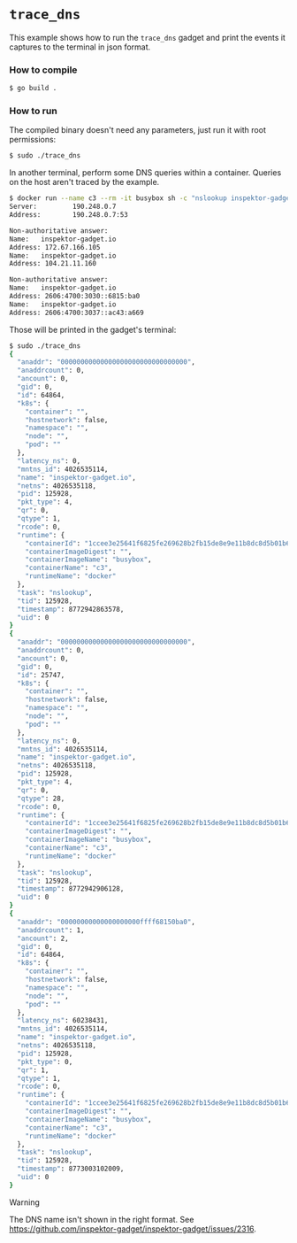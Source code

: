 # `trace_dns`

This example shows how to run the `trace_dns` gadget and print the events it
captures to the terminal in json format.

### How to compile

```bash
$ go build .
```

### How to run

The compiled binary doesn't need any parameters, just run it with root permissions:

```bash
$ sudo ./trace_dns
```

In another terminal, perform some DNS queries within a container. Queries on the
host aren't traced by the example.

```bash
$ docker run --name c3 --rm -it busybox sh -c "nslookup inspektor-gadget.io"
Server:         190.248.0.7
Address:        190.248.0.7:53

Non-authoritative answer:
Name:   inspektor-gadget.io
Address: 172.67.166.105
Name:   inspektor-gadget.io
Address: 104.21.11.160

Non-authoritative answer:
Name:   inspektor-gadget.io
Address: 2606:4700:3030::6815:ba0
Name:   inspektor-gadget.io
Address: 2606:4700:3037::ac43:a669
```

Those will be printed in the gadget's terminal:

```bash
$ sudo ./trace_dns
{
  "anaddr": "00000000000000000000000000000000",
  "anaddrcount": 0,
  "ancount": 0,
  "gid": 0,
  "id": 64864,
  "k8s": {
    "container": "",
    "hostnetwork": false,
    "namespace": "",
    "node": "",
    "pod": ""
  },
  "latency_ns": 0,
  "mntns_id": 4026535114,
  "name": "inspektor-gadget.io",
  "netns": 4026535118,
  "pid": 125928,
  "pkt_type": 4,
  "qr": 0,
  "qtype": 1,
  "rcode": 0,
  "runtime": {
    "containerId": "1ccee3e25641f6825fe269628b2fb15de8e9e11b8dc8d5b01b6373839a140c62",
    "containerImageDigest": "",
    "containerImageName": "busybox",
    "containerName": "c3",
    "runtimeName": "docker"
  },
  "task": "nslookup",
  "tid": 125928,
  "timestamp": 8772942863578,
  "uid": 0
}
{
  "anaddr": "00000000000000000000000000000000",
  "anaddrcount": 0,
  "ancount": 0,
  "gid": 0,
  "id": 25747,
  "k8s": {
    "container": "",
    "hostnetwork": false,
    "namespace": "",
    "node": "",
    "pod": ""
  },
  "latency_ns": 0,
  "mntns_id": 4026535114,
  "name": "inspektor-gadget.io",
  "netns": 4026535118,
  "pid": 125928,
  "pkt_type": 4,
  "qr": 0,
  "qtype": 28,
  "rcode": 0,
  "runtime": {
    "containerId": "1ccee3e25641f6825fe269628b2fb15de8e9e11b8dc8d5b01b6373839a140c62",
    "containerImageDigest": "",
    "containerImageName": "busybox",
    "containerName": "c3",
    "runtimeName": "docker"
  },
  "task": "nslookup",
  "tid": 125928,
  "timestamp": 8772942906128,
  "uid": 0
}
{
  "anaddr": "00000000000000000000ffff68150ba0",
  "anaddrcount": 1,
  "ancount": 2,
  "gid": 0,
  "id": 64864,
  "k8s": {
    "container": "",
    "hostnetwork": false,
    "namespace": "",
    "node": "",
    "pod": ""
  },
  "latency_ns": 60238431,
  "mntns_id": 4026535114,
  "name": "inspektor-gadget.io",
  "netns": 4026535118,
  "pid": 125928,
  "pkt_type": 0,
  "qr": 1,
  "qtype": 1,
  "rcode": 0,
  "runtime": {
    "containerId": "1ccee3e25641f6825fe269628b2fb15de8e9e11b8dc8d5b01b6373839a140c62",
    "containerImageDigest": "",
    "containerImageName": "busybox",
    "containerName": "c3",
    "runtimeName": "docker"
  },
  "task": "nslookup",
  "tid": 125928,
  "timestamp": 8773003102009,
  "uid": 0
}
```

> [!WARNING]
> The DNS name isn't shown in the right format. See
> https://github.com/inspektor-gadget/inspektor-gadget/issues/2316.
